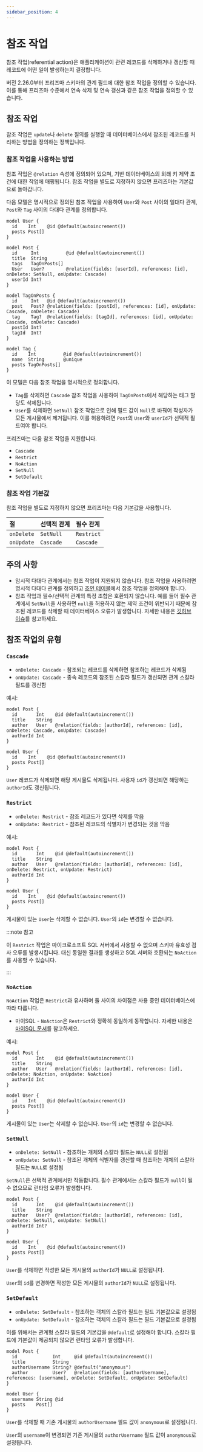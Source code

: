 ```yaml
---
sidebar_position: 4
---
```


# 참조 작업

참조 작업(referential action)은 애플리케이션이 관련 레코드를 삭제하거나 갱신할 때 레코드에 어떤 일이 발생하는지 결정합니다.

버전 2.26.0부터 프리즈마 스키마의 관계 필드에 대한 참조 작업을 정의할 수 있습니다. 이를 통해 프리즈마 수준에서 연속 삭제 및 연속 갱신과 같은 참조 작업을 정의할 수 있습니다.

## 참조 작업

참조 작업은 `update`나 `delete` 질의를 실행할 때 데이터베이스에서 참조된 레코드를 처리하는 방법을 정의하는 정책입니다.

### 참조 작업을 사용하는 방법

참조 작업은 `@relation` 속성에 정의되어 있으며, 기반 데이터베이스의 외래 키 제약 조건에 대한 작업에 매핑됩니다. 참조 작업을 별도로 지정하지 않으면 프리즈마는 기본값으로 돌아갑니다.

다음 모델은 명시적으로 정의된 참조 작업을 사용하여 `User`와 `Post` 사이의 일대다 관계, `Post`와 `Tag` 사이의 다대다 관계를 정의합니다.

```prisma {9, 15-16}
model User {
  id    Int    @id @default(autoincrement())
  posts Post[]
}

model Post {
  id     Int          @id @default(autoincrement())
  title  String
  tags   TagOnPosts[]
  User   User?        @relation(fields: [userId], references: [id], onDelete: SetNull, onUpdate: Cascade)
  userId Int?
}

model TagOnPosts {
  id     Int   @id @default(autoincrement())
  post   Post? @relation(fields: [postId], references: [id], onUpdate: Cascade, onDelete: Cascade)
  tag    Tag?  @relation(fields: [tagId], references: [id], onUpdate: Cascade, onDelete: Cascade)
  postId Int?
  tagId  Int?
}

model Tag {
  id    Int          @id @default(autoincrement())
  name  String       @unique
  posts TagOnPosts[]
}
```

이 모델은 다음 참조 작업을 명시적으로 정의합니다.

- `Tag`를 삭제하면 `Cascade` 참조 작업을 사용하여 `TagOnPosts`에서 해당하는 태그 할당도 삭제됩니다.
- `User`를 삭제하면 `SetNull` 참조 작업으로 인해 필드 값이 `Null`로 바꿔어 작성자가 모든 게시물에서 제거됩니다. 이를 허용하려면 `Post`의 `User`와 `userId`가 선택적 필드여야 합니다.

프리즈마는 다음 참조 작업을 지원합니다.

- `Cascade`
- `Restrict`
- `NoAction`
- `SetNull`
- `SetDefault`

### 참조 작업 기본값

참조 작업을 별도로 지정하지 않으면 프리즈마는 다음 기본값을 사용합니다.

| 절       | 선택적 관계 | 필수 관계 |
| :------- | :-------- | :-------- |
| `onDelete` | `SetNull`   | `Restrict`  |
| `onUpdate` | `Cascade`   | `Cascade`   |

## 주의 사항

- 암시적 다대다 관계에서는 참조 작업이 지원되지 않습니다. 참조 작업을 사용하려면 명시적 다대다 관계를 정의하고 [조인 테이블](https://www.prisma.io/docs/concepts/components/prisma-schema/relations/troubleshooting-relations#how-to-use-a-relation-table-with-a-many-to-many-relationship)에서 참조 작업을 정의해야 합니다.
- 참조 작업과 필수/선택적 관계의 특정 조합은 호환되지 않습니다. 예를 들어 필수 관계에서 `SetNull`을 사용하면 `null`을 허용하지 않는 제약 조건이 위반되기 때문에 참조된 레코드를 삭제할 때 데이터베이스 오류가 발생합니다. 자세한 내용은 [깃허브 이슈](https://github.com/prisma/prisma/issues/7909)를 참고하세요.

## 참조 작업의 유형

### `Cascade`

- `onDelete: Cascade` - 참조되는 레코드를 삭제하면 참조하는 레코드가 삭제됨
- `onUpdate: Cascade` - 종속 레코드의 참조된 스칼라 필드가 갱신되면 관계 스칼라 필드를 갱신함

예시:

```prisma {3}
model Post {
  id       Int    @id @default(autoincrement())
  title    String
  author   User   @relation(fields: [authorId], references: [id], onDelete: Cascade, onUpdate: Cascade)
  authorId Int
}

model User {
  id    Int    @id @default(autoincrement())
  posts Post[]
}
```

`User` 레코드가 삭제되면 해당 게시물도 삭제됩니다. 사용자 `id`가 갱신되면 해당하는 `authorId`도 갱신됩니다.

### `Restrict`

- `onDelete: Restrict` - 참조 레코드가 있다면 삭제를 막음
- `onUpdate: Restrict` - 참조된 레코드의 식별자가 변경되는 것을 막음

예시:

```prisma {3}
model Post {
  id       Int    @id @default(autoincrement())
  title    String
  author   User   @relation(fields: [authorId], references: [id], onDelete: Restrict, onUpdate: Restrict)
  authorId Int
}

model User {
  id    Int    @id @default(autoincrement())
  posts Post[]
}
```

게시물이 있는 `User`는 삭제할 수 없습니다. `User`의 `id`는 변경할 수 없습니다.

:::note 참고

이 `Restrict` 작업은 마이크로소프트 SQL 서버에서 사용할 수 없으며 스키마 유효성 검사 오류를 발생시킵니다. 대신 동일한 결과를 생성하고 SQL 서버와 호환되는 `NoAction`를 사용할 수 있습니다.

:::

### `NoAction`

`NoAction` 작업은 `Restrict`과 유사하며 둘 사이의 차이점은 사용 중인 데이터베이스에 따라 다릅니다.

- 마이SQL - `NoAction`은 `Restrict`와 정확히 동일하게 동작합니다. 자세한 내용은 [마이SQL 문서](https://dev.mysql.com/doc/refman/8.0/en/create-table-foreign-keys.html#foreign-key-referential-actions)를 참고하세요.

예시:

```prisma {3}
model Post {
  id       Int    @id @default(autoincrement())
  title    String
  author   User   @relation(fields: [authorId], references: [id], onDelete: NoAction, onUpdate: NoAction)
  authorId Int
}

model User {
  id    Int    @id @default(autoincrement())
  posts Post[]
}
```

게시물이 있는 `User`는 삭제할 수 없습니다. `User`의 `id`는 변경할 수 없습니다.

### `SetNull`

- `onDelete: SetNull` - 참조하는 개체의 스칼라 필드는 `NULL`로 설정됨
- `onUpdate: SetNull` - 참조된 개체의 식별자를 갱신할 때 참조하는 개체의 스칼라 필드는 `NULL`로 설정됨

`SetNull`은 선택적 관계에서만 작동합니다. 필수 관계에서는 스칼라 필드가 `null`이 될 수 없으므로 런타임 오류가 발생합니다.

```prisma {3}
model Post {
  id       Int    @id @default(autoincrement())
  title    String
  author   User?  @relation(fields: [authorId], references: [id], onDelete: SetNull, onUpdate: SetNull)
  authorId Int?
}

model User {
  id    Int    @id @default(autoincrement())
  posts Post[]
}
```

`User`를 삭제하면 작성한 모든 게시물의 `authorId`가 `NULL`로 설정됩니다.

`User`의 `id`를 변경하면 작성한 모든 게시물의 `authorId`가 `NULL`로 설정됩니다.

### `SetDefault`

- `onDelete: SetDefault` - 참조하는 객체의 스칼라 필드는 필드 기본값으로 설정됨
- `onUpdate: SetDefault` - 참조하는 객체의 스칼라 필드는 필드 기본값으로 설정됨

이를 위해서는 관계형 스칼라 필드의 기본값을 `@default`로 설정해야 합니다. 스칼라 필드에 기본값이 제공되지 않으면 런타임 오류가 발생합니다.

```prisma {3-4}
model Post {
  id             Int     @id @default(autoincrement())
  title          String
  authorUsername String? @default("anonymous")
  author         User?   @relation(fields: [authorUsername], references: [username], onDelete: SetDefault, onUpdate: SetDefault)
}

model User {
  username String @id
  posts    Post[]
}
```

`User`를 삭제할 때 기존 게시물의 `authorUsername` 필드 값이 `anonymous`로 설정됩니다.

`User`의 `username`이 변경되면 기존 게시물의 `authorUsername` 필드 값이 `anonymous`로 설정됩니다.

